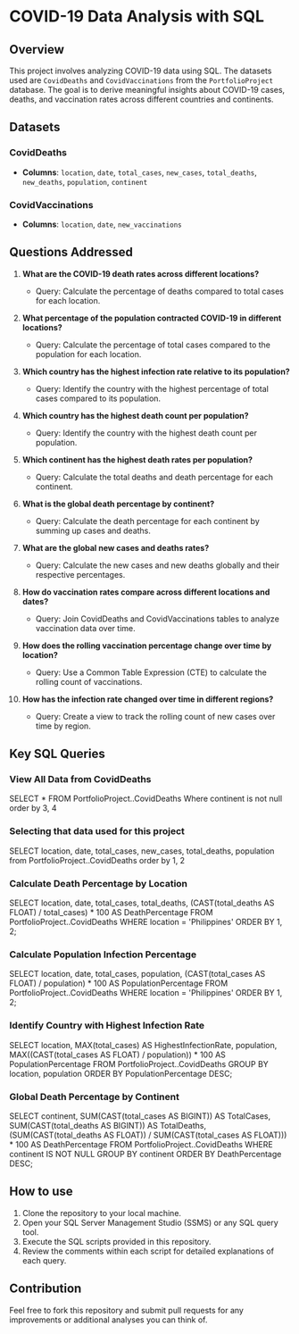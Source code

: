 # COVID-19 Data Analysis with SQL

## Overview

This project involves analyzing COVID-19 data using SQL. The datasets used are `CovidDeaths` and `CovidVaccinations` from the `PortfolioProject` database. The goal is to derive meaningful insights about COVID-19 cases, deaths, and vaccination rates across different countries and continents.

## Datasets

### CovidDeaths
- **Columns**: `location`, `date`, `total_cases`, `new_cases`, `total_deaths`, `new_deaths`, `population`, `continent`

### CovidVaccinations
- **Columns**: `location`, `date`, `new_vaccinations`

## Questions Addressed

1. **What are the COVID-19 death rates across different locations?**
   - Query: Calculate the percentage of deaths compared to total cases for each location.

2. **What percentage of the population contracted COVID-19 in different locations?**
   - Query: Calculate the percentage of total cases compared to the population for each location.

3. **Which country has the highest infection rate relative to its population?**
   - Query: Identify the country with the highest percentage of total cases compared to its population.

4. **Which country has the highest death count per population?**
   - Query: Identify the country with the highest death count per population.

5. **Which continent has the highest death rates per population?**
   - Query: Calculate the total deaths and death percentage for each continent.

6. **What is the global death percentage by continent?**
   - Query: Calculate the death percentage for each continent by summing up cases and deaths.

7. **What are the global new cases and deaths rates?**
   - Query: Calculate the new cases and new deaths globally and their respective percentages.

8. **How do vaccination rates compare across different locations and dates?**
   - Query: Join CovidDeaths and CovidVaccinations tables to analyze vaccination data over time.

9. **How does the rolling vaccination percentage change over time by location?**
   - Query: Use a Common Table Expression (CTE) to calculate the rolling count of vaccinations.

10. **How has the infection rate changed over time in different regions?**
    - Query: Create a view to track the rolling count of new cases over time by region.

## Key SQL Queries

### View All Data from CovidDeaths

SELECT *
FROM PortfolioProject..CovidDeaths
Where continent is not null
order by 3, 4

### Selecting that data used for this project

SELECT location, date, total_cases, new_cases, total_deaths, population
from PortfolioProject..CovidDeaths
order by 1, 2

### Calculate Death Percentage by Location

SELECT location, date, total_cases, total_deaths, (CAST(total_deaths AS FLOAT) / total_cases) * 100 AS DeathPercentage
FROM PortfolioProject..CovidDeaths
WHERE location = 'Philippines'
ORDER BY 1, 2;

### Calculate Population Infection Percentage

SELECT location, date, total_cases, population, (CAST(total_cases AS FLOAT) / population) * 100 AS PopulationPercentage
FROM PortfolioProject..CovidDeaths
WHERE location = 'Philippines'
ORDER BY 1, 2;

### Identify Country with Highest Infection Rate

SELECT location, MAX(total_cases) AS HighestInfectionRate, population, MAX((CAST(total_cases AS FLOAT) / population)) * 100 AS PopulationPercentage
FROM PortfolioProject..CovidDeaths
GROUP BY location, population
ORDER BY PopulationPercentage DESC;

### Global Death Percentage by Continent

SELECT continent, SUM(CAST(total_cases AS BIGINT)) AS TotalCases, 
SUM(CAST(total_deaths AS BIGINT)) AS TotalDeaths, 
(SUM(CAST(total_deaths AS FLOAT)) / SUM(CAST(total_cases AS FLOAT))) * 100 AS DeathPercentage
FROM PortfolioProject..CovidDeaths
WHERE continent IS NOT NULL
GROUP BY continent
ORDER BY DeathPercentage DESC;

## How to use

1. Clone the repository to your local machine.
2. Open your SQL Server Management Studio (SSMS) or any SQL query tool.
3. Execute the SQL scripts provided in this repository.
4. Review the comments within each script for detailed explanations of each query.

## Contribution

Feel free to fork this repository and submit pull requests for any improvements or additional analyses you can think of.
